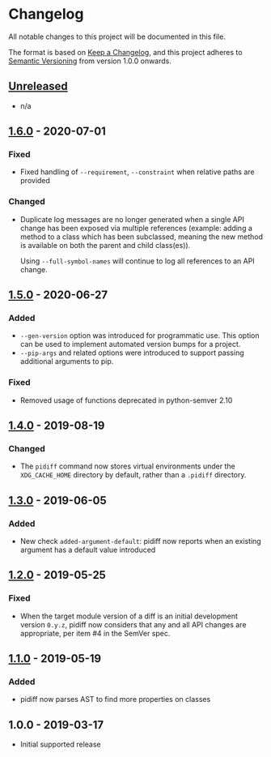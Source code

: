 # Changelog
All notable changes to this project will be documented in this file.

The format is based on [Keep a Changelog](https://keepachangelog.com/en/1.0.0/),
and this project adheres to [Semantic Versioning](https://semver.org/spec/v2.0.0.html)
from version 1.0.0 onwards.

## [Unreleased]

- n/a

## [1.6.0] - 2020-07-01

### Fixed

- Fixed handling of `--requirement`, `--constraint` when relative paths are
  provided

### Changed

- Duplicate log messages are no longer generated when a single API change
  has been exposed via multiple references (example: adding a method to a class which
  has been subclassed, meaning the new method is available on both the
  parent and child class(es)).

  Using `--full-symbol-names` will continue to log all references to an
  API change.

## [1.5.0] - 2020-06-27

### Added

- ``--gen-version`` option was introduced for programmatic use. This option can be
  used to implement automated version bumps for a project.
- ``--pip-args`` and related options were introduced to support passing
  additional arguments to pip.

### Fixed

- Removed usage of functions deprecated in python-semver 2.10

## [1.4.0] - 2019-08-19

### Changed

- The `pidiff` command now stores virtual environments under the
  `XDG_CACHE_HOME` directory by default, rather than a `.pidiff` directory.

## [1.3.0] - 2019-06-05

### Added

- New check `added-argument-default`: pidiff now reports when an existing argument
  has a default value introduced

## [1.2.0] - 2019-05-25

### Fixed

- When the target module version of a diff is an initial development version `0.y.z`,
  pidiff now considers that any and all API changes are appropriate, per item #4
  in the SemVer spec.

## [1.1.0] - 2019-05-19

### Added

- pidiff now parses AST to find more properties on classes

## 1.0.0 - 2019-03-17

- Initial supported release


[Unreleased]: https://github.com/rohanpm/pidiff/compare/v1.6.0..HEAD
[1.6.0]: https://github.com/rohanpm/pidiff/compare/v1.5.0..v1.6.0
[1.5.0]: https://github.com/rohanpm/pidiff/compare/v1.4.0..v1.5.0
[1.4.0]: https://github.com/rohanpm/pidiff/compare/v1.3.0..v1.4.0
[1.3.0]: https://github.com/rohanpm/pidiff/compare/v1.2.0..v1.3.0
[1.2.0]: https://github.com/rohanpm/pidiff/compare/v1.1.0..v1.2.0
[1.1.0]: https://github.com/rohanpm/pidiff/compare/v1.0.0..v1.1.0

